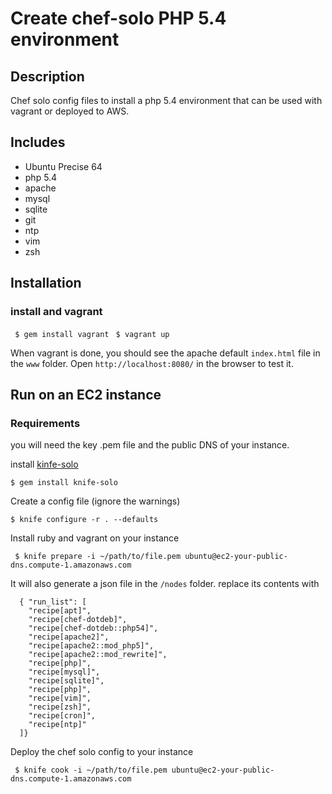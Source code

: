 # Create chef-solo PHP 5.4 environment

## Description

Chef solo config files to install a php 5.4 environment that can be used with vagrant or deployed to AWS.

## Includes

* Ubuntu Precise 64
* php 5.4
* apache
* mysql
* sqlite
* git
* ntp
* vim
* zsh

## Installation

### install and vagrant

``` $ gem install vagrant```
``` $ vagrant up```

When vagrant is done, you should see the apache default ```index.html``` file in the ```www``` folder. Open ```http://localhost:8080/``` in the browser to test it.

## Run on an EC2 instance

### Requirements

you will need the key .pem file and the public DNS of your instance.

install [kinfe-solo](https://github.com/matschaffer/knife-solo)

```$ gem install knife-solo```

Create a config file (ignore the warnings)

```$ knife configure -r . --defaults```

Install ruby and vagrant on your instance

``` $ knife prepare -i ~/path/to/file.pem ubuntu@ec2-your-public-dns.compute-1.amazonaws.com```

It will also generate a json file in the ```/nodes``` folder. replace its contents with

```
  { "run_list": [
    "recipe[apt]", 
    "recipe[chef-dotdeb]", 
    "recipe[chef-dotdeb::php54]", 
    "recipe[apache2]",
    "recipe[apache2::mod_php5]",
    "recipe[apache2::mod_rewrite]",
    "recipe[php]",
    "recipe[mysql]",
    "recipe[sqlite]",
    "recipe[php]",
    "recipe[vim]",
    "recipe[zsh]",
    "recipe[cron]",
    "recipe[ntp]"
  ]}
```

Deploy the chef solo config to your instance

``` $ knife cook -i ~/path/to/file.pem ubuntu@ec2-your-public-dns.compute-1.amazonaws.com```

